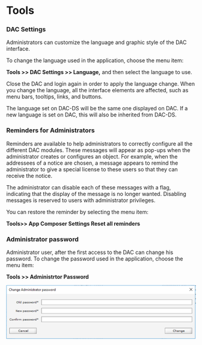 # Tools

### DAC Settings

Administrators can customize the language and graphic style of the DAC interface.

To change the language used in the application, choose the menu item:

**Tools &gt;&gt; DAC Settings  &gt;&gt; Language,** and then select the language to use.

Close the DAC and login again in order to apply the language change. When you change the language, all the interface elements are affected, such as menu bars, tooltips, links, and buttons.

The language set on DAC-DS will be the same one displayed on DAC. If a new language is set on DAC, this will also be inherited from DAC-DS.

### Reminders for Administrators

Reminders are available to help administrators to correctly configure all the different DAC modules. These messages will appear as pop-ups when the administrator creates or configures an object. For example, when the addressees of a notice are chosen, a message appears to remind the administrator to give a special license to these users so that they can receive the notice.

The administrator can disable each of these messages with a flag, indicating that the display of the message is no longer wanted. Disabling messages is reserved to users with administrator privileges.

You can restore the reminder by selecting the menu item:

**Tools&gt;&gt; App Composer Settings Reset all reminders**

### **Administrator password**

Administrator user, after the first access to the DAC can change his password. To change the password used in the application, choose the menu item:

**Tools &gt;&gt; Administrtor Password**

![](../.gitbook/assets/image%20%2824%29.png)


